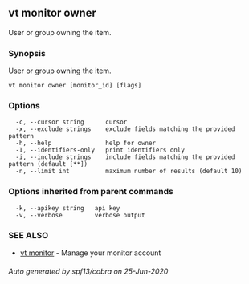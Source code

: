 ## vt monitor owner

User or group owning the item.

### Synopsis

User or group owning the item.

```
vt monitor owner [monitor_id] [flags]
```

### Options

```
  -c, --cursor string      cursor
  -x, --exclude strings    exclude fields matching the provided pattern
  -h, --help               help for owner
  -I, --identifiers-only   print identifiers only
  -i, --include strings    include fields matching the provided pattern (default [**])
  -n, --limit int          maximum number of results (default 10)
```

### Options inherited from parent commands

```
  -k, --apikey string   api key
  -v, --verbose         verbose output
```

### SEE ALSO

* [vt monitor](vt_monitor.md)	 - Manage your monitor account

###### Auto generated by spf13/cobra on 25-Jun-2020
